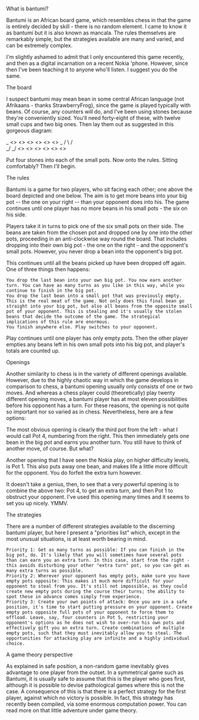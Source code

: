 

What is bantumi?

Bantumi is an African board game, which resembles chess in that the game is entirely decided by skill - there is no random element. I came to know it as bantumi but it is also known as mancala. The rules themselves are remarkably simple, but the strategies available are many and varied, and can be extremely complex.

I'm slightly ashamed to admit that I only encountered this game recently, and then as a digital incarnation on a recent Nokia 'phone. However, since then I've been teaching it to anyone who'll listen. I suggest you do the same.

The board

I suspect bantumi may mean bean in some central African language (not Afrikaans - thanks StrawberryFrog), since the game is played typically with beans. Of course, any counters will do, and I've been using stones because they're conveniently sized. You'll need forty-eight of these, with twelve small cups and two big ones. Then lay them out as suggested in this gorgeous diagram:

  _   <> <> <> <> <> <>   _
 / \                     / \
 \_/                     \_/
      <> <> <> <> <> <>

Put four stones into each of the small pots. Now onto the rules. Sitting comfortably? Then I'll begin.

The rules

Bantumi is a game for two players, who sit facing each other; one above the board depicted and one below. The aim is to get more beans into your big pot -- the one on your right -- than your opponent does into his. The game continues until one player has no more beans in his small pots - the six on his side.

Players take it in turns to pick one of the six small pots on their side. The beans are taken from the chosen pot and dropped one by one into the other pots, proceeding in an anti-clockwise way round the board. That includes dropping into their own big pot - the one on the right - and the opponent's small pots. However, you never drop a bean into the opponent's big pot.

This continues until all the beans picked up have been dropped off again. One of three things then happens:

    You drop the last bean into your own big pot. You now earn another turn. You can have as many turns as you like in this way, while you continue to finish in the big pot.
    You drop the last bean into a small pot that was previously empty. This is the real meat of the game. Not only does this final bean go straight into your big pot, but also all beans from the opposite small pot of your opponent. This is stealing and it's usually the stolen beans that decide the outcome of the game. The strategical implications of this rule are enormous.
    You finish anywhere else. Play switches to your opponent.

Play continues until one player has only empty pots. Then the other player empties any beans left in his own small pots into his big pot, and player's totals are counted up.

Openings

Another similarity to chess is in the variety of different openings available. However, due to the highly chaotic way in which the game develops in comparison to chess, a bantumi opening usually only consists of one or two moves. And whereas a chess player could (theoretically) play twenty different opening moves, a bantumi player has at most eleven possibilities before his opponent has a turn. For these reasons, the opening is not quite so important nor so varied as in chess. Nevertheless, here are a few options:

The most obvious opening is clearly the third pot from the left - what I would call Pot 4, numbering from the right. This then immediately gets one bean in the big pot and earns you another turn. You still have to think of another move, of course. But what?

Another opening that I have seen the Nokia play, on higher difficulty levels, is Pot 1. This also puts away one bean, and makes life a little more difficult for the opponent. You do forfeit the extra turn however.

It doesn't take a genius, then, to see that a very powerful opening is to combine the above two: Pot 4, to get an extra turn, and then Pot 1 to obstruct your opponent. I've used this opening many times and it seems to set you up nicely. YMMV.

The strategies

There are a number of different strategies available to the discerning bantumi player, but here I present a "priorities list" which, except in the most unusual situations, is at least worth bearing in mind.

    Priority 1: Get as many turns as possible: If you can finish in the big pot, do. It's likely that you will sometimes have several pots than can earn you an extra turn. In this case, start from the right - this avoids disturbing your other "extra turn" pot, so you can get as many extra turns as possible.
    Priority 2: Wherever your opponent has empty pots, make sure you have empty pots opposite: This makes it much more difficult for your opponent to steal from you. It's still not impossible, as they could create new empty pots during the course their turns; the ability to spot these in advance comes simply from experience.
    Priority 3: Create your own points of attack: Once you are in a safe position, it's time to start putting pressure on your opponent. Create empty pots opposite full pots of your opponent to force them to offload. Leave, say, four counters in Pot 5, restricting your opponent's options as he does not wish to over-run his own pots and effectively gift you an extra turn. Create combinations of multiple empty pots, such that they must inevitably allow you to steal. The opportunities for attacking play are infinite and a highly individual choice.

A game theory perspective

As explained in safe position, a non-random game inevitably gives advantage to one player from the outset. In a symmetrical game such as Bantumi, it is usually safe to assume that this is the player who goes first, although it is possible to devise pathological games where this is not the case. A consequence of this is that there is a perfect strategy for the first player, against which no victory is possible. In fact, this strategy has recently been compiled, via some enormous computation power. You can read more on that little adventure under game theory.
